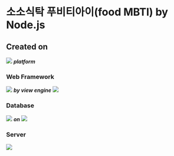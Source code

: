 # 소소식탁 푸비티아이(food MBTI) by Node.js

## Created on
<img src="https://img.shields.io/badge/Node.js-339933?style=for-the-badge&logo=Node.js&logoColor=white"> ***platform***

### Web Framework
<img src="https://img.shields.io/badge/Express-FFCF00?style=for-the-badge&logo=Express&logoColor=white">  ***by view engine***  <img src="https://img.shields.io/badge/EJS-000000?style=for-the-badge&logo=EJS&logoColor=white">

### Database
<img src="https://img.shields.io/badge/MySQL-4479A1?style=for-the-badge&logo=MySQL&logoColor=white">  ***on***  <img src="https://img.shields.io/badge/Amazon%20RDS-527FFF?style=for-the-badge&logo=Amazon%20RDS&logoColor=white">

### Server
<img src="https://img.shields.io/badge/Amazon%20EC2-FF9900?style=for-the-badge&logo=Amazon%20EC2&logoColor=white">

